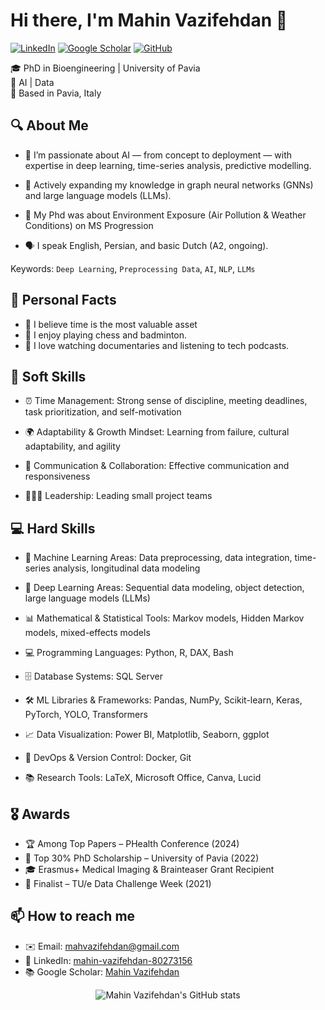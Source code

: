 # Hi there, I'm Mahin Vazifehdan 👋

[![LinkedIn](https://img.shields.io/badge/-LinkedIn-blue?logo=linkedin)](https://www.linkedin.com/in/mahin-vazifehdan-80273156/)
[![Google Scholar](https://img.shields.io/badge/-Google%20Scholar-black?logo=google-scholar&logoColor=white)](https://scholar.google.com/citations?user=RT58ucwAAAAJ&hl=en)
[![GitHub](https://img.shields.io/badge/-GitHub-181717?logo=github)](https://github.com/MahinVazifeh)

🎓 PhD in Bioengineering | University of Pavia  
🔬 AI | Data  
📍 Based in Pavia, Italy

## 🔍 About Me

  - 🔭 I’m passionate about AI — from concept to deployment — with expertise in deep learning, time-series analysis, predictive modelling.

  - 🌱 Actively expanding my knowledge in graph neural networks (GNNs) and large language models (LLMs).
    
  - 🧪 My Phd was about Environment Exposure (Air Pollution & Weather Conditions) on MS Progression
    
  - 🗣️ I speak English, Persian, and basic Dutch (A2, ongoing).

Keywords: `Deep Learning`, `Preprocessing Data`, `AI`, `NLP`, `LLMs`

## 🎯 Personal Facts

- 🧘 I believe time is the most valuable asset
- 🧩 I enjoy playing chess and badminton.  
- 🎥 I love watching documentaries and listening to tech podcasts.  

## 🧠 Soft Skills

  - ⏰ Time Management: Strong sense of discipline, meeting deadlines, task prioritization, and self-motivation

  - 🌍 Adaptability & Growth Mindset: Learning from failure, cultural adaptability, and agility

  - 💬 Communication & Collaboration: Effective communication and responsiveness

  - 🧑‍🤝‍🧑 Leadership: Leading small project teams

## 💻 Hard Skills

  - 🤖 Machine Learning Areas: Data preprocessing, data integration, time-series analysis, longitudinal data modeling

  - 🧠 Deep Learning Areas: Sequential data modeling, object detection, large language models (LLMs)

  - 📊 Mathematical & Statistical Tools: Markov models, Hidden Markov models, mixed-effects models

  - 💻 Programming Languages: Python, R, DAX, Bash

  - 🗄️ Database Systems: SQL Server

  - 🛠️ ML Libraries & Frameworks: Pandas, NumPy, Scikit-learn, Keras, PyTorch, YOLO, Transformers

  - 📈 Data Visualization: Power BI, Matplotlib, Seaborn, ggplot

  - 🐳 DevOps & Version Control: Docker, Git

  - 📚 Research Tools: LaTeX, Microsoft Office, Canva, Lucid

## 🎖️ Awards

- 🏆 Among Top Papers – PHealth Conference (2024)  
- 🥇 Top 30% PhD Scholarship – University of Pavia (2022)  
- 🎓 Erasmus+ Medical Imaging & Brainteaser Grant Recipient  
- 🚀 Finalist – TU/e Data Challenge Week (2021)

## 📫 How to reach me

- ✉️ Email: mahvazifehdan@gmail.com  
- 💼 LinkedIn: [mahin-vazifehdan-80273156](https://www.linkedin.com/in/mahin-vazifehdan-80273156/)  
- 📚 Google Scholar: [Mahin Vazifehdan](https://scholar.google.com/citations?user=RT58ucwAAAAJ&hl=en)  

<p align="center">
  <img src="https://github-readme-stats.vercel.app/api/top-langs/?username=MahinVazifeh&hide=jupyter%20notebook&theme=monokai&langs_count=10&layout=compact" alt="Mahin Vazifehdan's GitHub stats" /><br />
</p>

